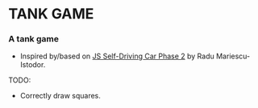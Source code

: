 # TANK GAME

### A tank game

- Inspired by/based on [JS Self-Driving Car Phase 2](https://www.youtube.com/watch?v=5iHejdqYIa8) by Radu Mariescu-Istodor.

TODO:

- Correctly draw squares.
